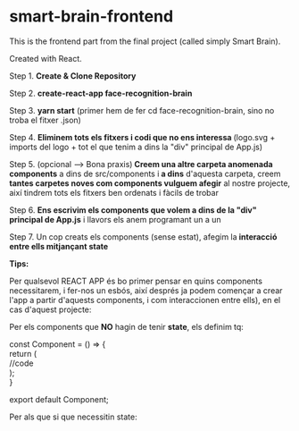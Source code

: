 # smart-brain-frontend

This is the frontend part from the final project (called simply Smart Brain).

Created with React.

Step 1. <b>Create & Clone Repository</b>

Step 2. <b>create-react-app face-recognition-brain</b>

Step 3. <b>yarn start</b> (primer hem de fer cd face-recognition-brain, sino no troba el fitxer .json)

Step 4. <b>Eliminem tots els fitxers i codi que no ens interessa </b>(logo.svg + imports del logo + tot el que tenim a dins la "div" principal de App.js)

Step 5. (opcional --> Bona praxis)<b> Creem una altre carpeta anomenada components</b> a dins de src/components i<b> a dins</b> d'aquesta carpeta, creem<b> tantes carpetes noves com components vulguem afegir</b> al nostre projecte, així tindrem tots els fitxers ben ordenats i fàcils de trobar 

Step 6. <b>Ens escrivim els components que volem a dins de la "div" principal de App.js</b> i llavors els anem programant un a un

Step 7. Un cop creats els components (sense estat), afegim la<b> interacció entre ells mitjançant state</b>









<b>Tips:</b>

Per qualsevol REACT APP és bo primer pensar en quins components necessitarem, i fer-nos un esbós, així després ja podem començar a crear l'app a partir d'aquests components, i com interaccionen entre ells), en el cas d'aquest projecte:


Per els components que <b>NO</b> hagin de tenir <b>state</b>, els definim tq:

const Component = () => { <br>
    return ( <br>
        //code <br>
    ); <br>
} <br>

export default Component;



Per als que si que necessitin state:

